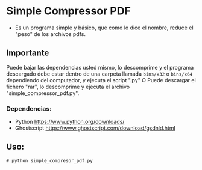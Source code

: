 # Simple Compressor PDF
- Es un programa simple y básico, que como lo dice el nombre, reduce el "peso" de los archivos pdfs.


## Importante
Puede bajar las dependencias usted mismo, lo descomprime y el programa descargado debe estar dentro de una carpeta llamada `bins/x32` o `bins/x64` dependiendo del computador, y ejecuta el script ".py"
O
Puede descargar el fichero "rar", lo descomprime y ejecuta el archivo "simple_compressor_pdf.py".



### Dependencias:
- Python
			https://www.python.org/downloads/
- Ghostscript
			https://www.ghostscript.com/download/gsdnld.html



## Uso:
```shell
# python simple_compresor_pdf.py
```

